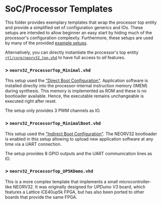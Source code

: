 # SoC/Processor Templates

This folder provides exemplary templates that wrap the processor top entity and provide a simplified
set of configuration generics and IOs. These setups are intended to allow beginner an easy start by
hiding much of the processor's configuration complexity. Furthermore, these setups are used by many
of the provided [example setups](https://github.com/stnolting/neorv32/tree/main/setups).

Alternatively, you can directly instantiate the processor's top entity
[`rtl/core/neorv32_top.vhd`](https://github.com/stnolting/neorv32/blob/main/rtl/core/neorv32_top.vhd)
to have full access to _all_ features.

### > `neorv32_ProcessorTop_Minimal.vhd`

This setup used the ["Direct Boot Configuration"](https://stnolting.github.io/neorv32/#_boot_configuration).
Application software is installed directly into the processor-internal instruction memory (IMEM) during
synthesis. This memory is implemented as ROM and these is no bootloader available. Hence, the executable
remains unchangeable is executed right after reset.

The setup only provides 3 PWM channels as IO.

### > `neorv32_ProcessorTop_MinimalBoot.vhd`

This setup used the ["Indirect Boot Configuration"](https://stnolting.github.io/neorv32/#_boot_configuration).
The NEORV32 bootloader is enabled in this setup allowing to upload new application software at any time
via a UART connection.

The setup provides 8 GPIO outputs and the UART communication lines as IO.

### > `neorv32_ProcessorTop_UP5KDemo.vhd`

This is a more complex template that implements a small microcontroller-like NEORV32.
It was originally designed for _UPDuino V3_ board, which features a Lattice iCE40up5k FPGA, but has
also been ported to other boards that provide the same FPGA.
